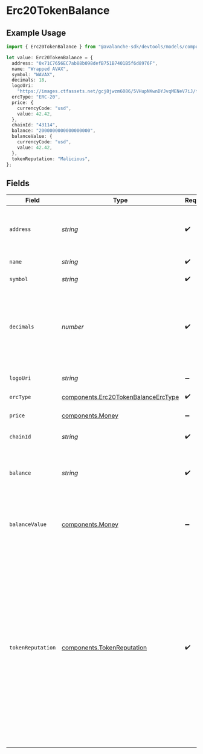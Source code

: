 # Erc20TokenBalance

## Example Usage

```typescript
import { Erc20TokenBalance } from "@avalanche-sdk/devtools/models/components";

let value: Erc20TokenBalance = {
  address: "0x71C7656EC7ab88b098defB751B7401B5f6d8976F",
  name: "Wrapped AVAX",
  symbol: "WAVAX",
  decimals: 18,
  logoUri:
    "https://images.ctfassets.net/gcj8jwzm6086/5VHupNKwnDYJvqMENeV7iJ/fdd6326b7a82c8388e4ee9d4be7062d4/avalanche-avax-logo.svg",
  ercType: "ERC-20",
  price: {
    currencyCode: "usd",
    value: 42.42,
  },
  chainId: "43114",
  balance: "2000000000000000000",
  balanceValue: {
    currencyCode: "usd",
    value: 42.42,
  },
  tokenReputation: "Malicious",
};
```

## Fields

| Field                                                                                                                                                                                                                                                                                                                            | Type                                                                                                                                                                                                                                                                                                                             | Required                                                                                                                                                                                                                                                                                                                         | Description                                                                                                                                                                                                                                                                                                                      | Example                                                                                                                                                                                                                                                                                                                          |
| -------------------------------------------------------------------------------------------------------------------------------------------------------------------------------------------------------------------------------------------------------------------------------------------------------------------------------- | -------------------------------------------------------------------------------------------------------------------------------------------------------------------------------------------------------------------------------------------------------------------------------------------------------------------------------- | -------------------------------------------------------------------------------------------------------------------------------------------------------------------------------------------------------------------------------------------------------------------------------------------------------------------------------- | -------------------------------------------------------------------------------------------------------------------------------------------------------------------------------------------------------------------------------------------------------------------------------------------------------------------------------- | -------------------------------------------------------------------------------------------------------------------------------------------------------------------------------------------------------------------------------------------------------------------------------------------------------------------------------- |
| `address`                                                                                                                                                                                                                                                                                                                        | *string*                                                                                                                                                                                                                                                                                                                         | :heavy_check_mark:                                                                                                                                                                                                                                                                                                               | A wallet or contract address in mixed-case checksum encoding.                                                                                                                                                                                                                                                                    | 0x71C7656EC7ab88b098defB751B7401B5f6d8976F                                                                                                                                                                                                                                                                                       |
| `name`                                                                                                                                                                                                                                                                                                                           | *string*                                                                                                                                                                                                                                                                                                                         | :heavy_check_mark:                                                                                                                                                                                                                                                                                                               | The contract name.                                                                                                                                                                                                                                                                                                               | Wrapped AVAX                                                                                                                                                                                                                                                                                                                     |
| `symbol`                                                                                                                                                                                                                                                                                                                         | *string*                                                                                                                                                                                                                                                                                                                         | :heavy_check_mark:                                                                                                                                                                                                                                                                                                               | The contract symbol.                                                                                                                                                                                                                                                                                                             | WAVAX                                                                                                                                                                                                                                                                                                                            |
| `decimals`                                                                                                                                                                                                                                                                                                                       | *number*                                                                                                                                                                                                                                                                                                                         | :heavy_check_mark:                                                                                                                                                                                                                                                                                                               | The number of decimals the token uses. For example `6`, means to divide the token amount by `1000000` to get its user representation.                                                                                                                                                                                            | 18                                                                                                                                                                                                                                                                                                                               |
| `logoUri`                                                                                                                                                                                                                                                                                                                        | *string*                                                                                                                                                                                                                                                                                                                         | :heavy_minus_sign:                                                                                                                                                                                                                                                                                                               | The logo uri for the address.                                                                                                                                                                                                                                                                                                    | https://images.ctfassets.net/gcj8jwzm6086/5VHupNKwnDYJvqMENeV7iJ/fdd6326b7a82c8388e4ee9d4be7062d4/avalanche-avax-logo.svg                                                                                                                                                                                                        |
| `ercType`                                                                                                                                                                                                                                                                                                                        | [components.Erc20TokenBalanceErcType](../../models/components/erc20tokenbalanceerctype.md)                                                                                                                                                                                                                                       | :heavy_check_mark:                                                                                                                                                                                                                                                                                                               | N/A                                                                                                                                                                                                                                                                                                                              |                                                                                                                                                                                                                                                                                                                                  |
| `price`                                                                                                                                                                                                                                                                                                                          | [components.Money](../../models/components/money.md)                                                                                                                                                                                                                                                                             | :heavy_minus_sign:                                                                                                                                                                                                                                                                                                               | The token price, if available.                                                                                                                                                                                                                                                                                                   |                                                                                                                                                                                                                                                                                                                                  |
| `chainId`                                                                                                                                                                                                                                                                                                                        | *string*                                                                                                                                                                                                                                                                                                                         | :heavy_check_mark:                                                                                                                                                                                                                                                                                                               | The evm chain id.                                                                                                                                                                                                                                                                                                                | 43114                                                                                                                                                                                                                                                                                                                            |
| `balance`                                                                                                                                                                                                                                                                                                                        | *string*                                                                                                                                                                                                                                                                                                                         | :heavy_check_mark:                                                                                                                                                                                                                                                                                                               | The address balance for the token, in units specified by the `decimals` value for the contract.                                                                                                                                                                                                                                  | 2000000000000000000                                                                                                                                                                                                                                                                                                              |
| `balanceValue`                                                                                                                                                                                                                                                                                                                   | [components.Money](../../models/components/money.md)                                                                                                                                                                                                                                                                             | :heavy_minus_sign:                                                                                                                                                                                                                                                                                                               | The monetary value of the balance, if a price is available for the token.                                                                                                                                                                                                                                                        |                                                                                                                                                                                                                                                                                                                                  |
| `tokenReputation`                                                                                                                                                                                                                                                                                                                | [components.TokenReputation](../../models/components/tokenreputation.md)                                                                                                                                                                                                                                                         | :heavy_check_mark:                                                                                                                                                                                                                                                                                                               | Indicates the reputation of the token based on a security analysis. 'Benign' suggests the token is likely safe, while 'Malicious'  indicates potential security risks. This field is nullable and is only populated for tokens on the C-Chain. Possible values are 'Benign', 'Malicious', or null if the  reputation is unknown. | Malicious                                                                                                                                                                                                                                                                                                                        |